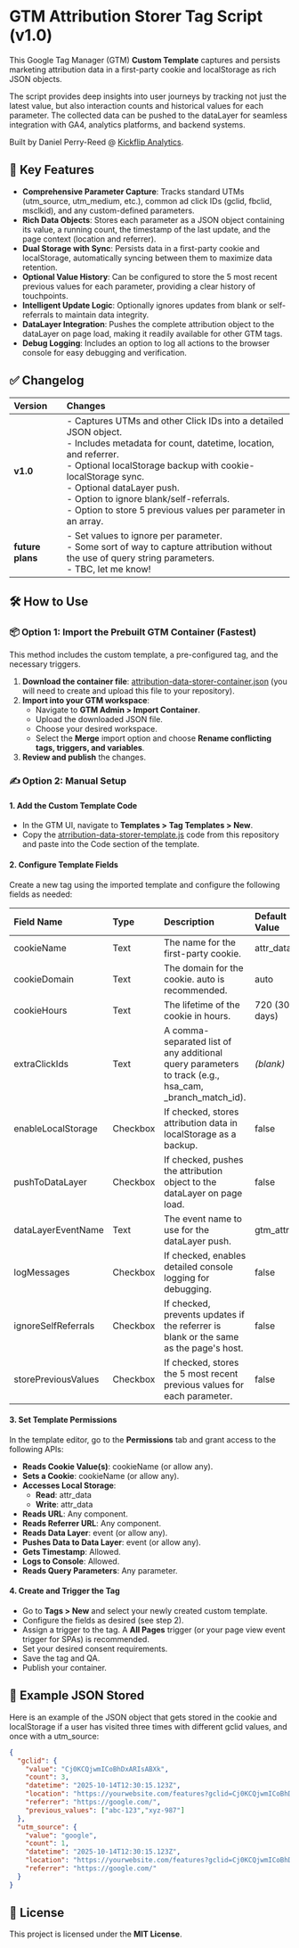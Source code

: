 # **GTM Attribution Storer Tag Script (v1.0)**

This Google Tag Manager (GTM) **Custom Template** captures and persists marketing attribution data in a first-party cookie and localStorage as rich JSON objects.

The script provides deep insights into user journeys by tracking not just the latest value, but also interaction counts and historical values for each parameter. The collected data can be pushed to the dataLayer for seamless integration with GA4, analytics platforms, and backend systems.

Built by Daniel Perry-Reed @ [Kickflip Analytics](https://kickflipanalytics.com/?utm_medium=github&utm_source=gtm-attribution-data-storer).

## **🚀 Key Features**

* **Comprehensive Parameter Capture**: Tracks standard UTMs (utm\_source, utm\_medium, etc.), common ad click IDs (gclid, fbclid, msclkid), and any custom-defined parameters.  
* **Rich Data Objects**: Stores each parameter as a JSON object containing its value, a running count, the timestamp of the last update, and the page context (location and referrer).  
* **Dual Storage with Sync**: Persists data in a first-party cookie and localStorage, automatically syncing between them to maximize data retention.  
* **Optional Value History**: Can be configured to store the 5 most recent previous values for each parameter, providing a clear history of touchpoints.  
* **Intelligent Update Logic**: Optionally ignores updates from blank or self-referrals to maintain data integrity.  
* **DataLayer Integration**: Pushes the complete attribution object to the dataLayer on page load, making it readily available for other GTM tags.  
* **Debug Logging**: Includes an option to log all actions to the browser console for easy debugging and verification.

## **✅ Changelog**

| Version | Changes |
| :---- | :---- |
| **v1.0** | - Captures UTMs and other Click IDs into a detailed JSON object. <br>- Includes metadata for count, datetime, location, and referrer. <br>- Optional localStorage backup with cookie-localStorage sync. <br>- Optional dataLayer push. <br>- Option to ignore blank/self-referrals. <br>- Option to store 5 previous values per parameter in an array. |
| **future plans** | - Set values to ignore per parameter. <br>- Some sort of way to capture attribution without the use of query string parameters. <br>- TBC, let me know! |

## **🛠️ How to Use**

### **📦 Option 1: Import the Prebuilt GTM Container (Fastest)**

This method includes the custom template, a pre-configured tag, and the necessary triggers.

1. **Download the container file**: [attribution-data-storer-container.json](./attribution-data-storer-container.json) (you will need to create and upload this file to your repository).  
2. **Import into your GTM workspace**:  
   * Navigate to **GTM Admin \> Import Container**.  
   * Upload the downloaded JSON file.  
   * Choose your desired workspace.  
   * Select the **Merge** import option and choose **Rename conflicting tags, triggers, and variables**.  
3. **Review and publish** the changes.

### **✍️ Option 2: Manual Setup**

#### **1\. Add the Custom Template Code**

* In the GTM UI, navigate to **Templates \> Tag Templates \> New**.  
* Copy the [atrribution-data-storer-template.js](./attribution-data-storer-template.js) code from this repository and paste into the Code section of the template.  

#### **2\. Configure Template Fields**

Create a new tag using the imported template and configure the following fields as needed:

| Field Name | Type | Description | Default Value |
| :---- | :---- | :---- | :---- |
| cookieName | Text | The name for the first-party cookie. | attr\_data |
| cookieDomain | Text | The domain for the cookie. auto is recommended. | auto |
| cookieHours | Text | The lifetime of the cookie in hours. | 720 (30 days) |
| extraClickIds | Text | A comma-separated list of any additional query parameters to track (e.g., hsa\_cam, \_branch\_match\_id). | *(blank)* |
| enableLocalStorage | Checkbox | If checked, stores attribution data in localStorage as a backup. | false |
| pushToDataLayer | Checkbox | If checked, pushes the attribution object to the dataLayer on page load. | false |
| dataLayerEventName | Text | The event name to use for the dataLayer push. | gtm\_attr |
| logMessages | Checkbox | If checked, enables detailed console logging for debugging. | false |
| ignoreSelfReferrals | Checkbox | If checked, prevents updates if the referrer is blank or the same as the page's host. | false |
| storePreviousValues | Checkbox | If checked, stores the 5 most recent previous values for each parameter. | false |

#### **3\. Set Template Permissions**

In the template editor, go to the **Permissions** tab and grant access to the following APIs:

* **Reads Cookie Value(s)**: cookieName (or allow any).  
* **Sets a Cookie**: cookieName (or allow any).  
* **Accesses Local Storage**:  
  * **Read**: attr\_data  
  * **Write**: attr\_data  
* **Reads URL**: Any component.  
* **Reads Referrer URL**: Any component.  
* **Reads Data Layer**: event (or allow any).  
* **Pushes Data to Data Layer**: event (or allow any).  
* **Gets Timestamp**: Allowed.  
* **Logs to Console**: Allowed.  
* **Reads Query Parameters**: Any parameter.

#### **4\. Create and Trigger the Tag**

* Go to **Tags \> New** and select your newly created custom template.  
* Configure the fields as desired (see step 2).  
* Assign a trigger to the tag. A **All Pages** trigger (or your page view event trigger for SPAs) is recommended.
* Set your desired consent requirements.  
* Save the tag and QA.
* Publish your container.

## **🧠 Example JSON Stored**

Here is an example of the JSON object that gets stored in the cookie and localStorage if a user has visited three times with different gclid values, and once with a utm_source:

```json
{  
  "gclid": {  
    "value": "Cj0KCQjwmICoBhDxARIsABXk",  
    "count": 3,  
    "datetime": "2025-10-14T12:30:15.123Z",  
    "location": "https://yourwebsite.com/features?gclid=Cj0KCQjwmICoBhDxARIsABXk",  
    "referrer": "https://google.com/",  
    "previous_values": ["abc-123","xyz-987"]  
  },  
  "utm_source": {  
    "value": "google",  
    "count": 1,  
    "datetime": "2025-10-14T12:30:15.123Z",  
    "location": "https://yourwebsite.com/features?gclid=Cj0KCQjwmICoBhDxARIsABXk",  
    "referrer": "https://google.com/"  
  }  
}
```

## **📄 License**

This project is licensed under the **MIT License**.
